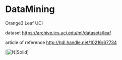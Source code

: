 # DataMining
Orange3 Leaf UCI

dataset 
https://archive.ics.uci.edu/ml/datasets/leaf

article of reference
http://hdl.handle.net/10216/67734

[![N|Solid](https://github.com/luizcarlospedrosogomes/DataMining/blob/master/KNN-resultados.png)]

